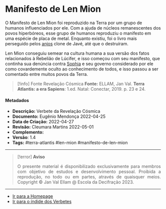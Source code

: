 # Manifesto de Len Mion

O Manifesto de Len Mion foi reproduzido na Terra por um grupo de humanos influenciados por ele. Com a ajuda de núcleos remanescentes dos povos hiperbóreos, esse grupo de humanos reproduziu o manifesto em uma espécie de placa de metal. Enquanto existiu, foi o livro mais perseguido pelos [anjos](Anjos%20Clones.md) clone de Javé, até que o destruíram.

Len Mion conseguiu semear na cultura humana a sua versão dos fatos relacionados à Rebelião de Lúcifer, e isso começou com seu manifesto, que continha sua denúncia contra [Sophia](Sophia.md) e seu governo considerado por ele como covardemente oculto ao conhecimento de todos, e isso passou a ser comentado entre muitos povos da Terra.

> [!info] Fonte Revelação Cósmica
> **Fonte:** ELLAM, Jan Val. **Terra Atlantis: a era Sapiens**: 1.ed. Natal: Conectar, 2019. p. 23 e 24.

#### Metadados

-   **Descrição:** Verbete da Revelação Cósmica
-   **Documento:** Eugênio Mendonça 2022-04-25
-   **Data de Criação:** 2022-04-27
-   **Revisão:** Cleumara Martins 2022-05-01
-   **Complemento:**
-   **Versão**: 1.4
-   **Tags:** #terra-atlantis #len-mion #manifesto-de-len-mion

---
> [!error] **Aviso**
> <p align="justify">O presente material é disponibilizado exclusivamente para membros com objetivo de estudos e desenvolvimento pessoal. Proibida a reprodução, no todo ou em partes, através de quaisquer meios. Copyright © Jan Val Ellam @ Escola da Decifração 2023. </p>

---
- [Ir para a Homepage](Homepage.canvas)
- [Ir para o índide dos Verbetes](ÍNDIDE%20GERAL%20DOS%20VERBETES.canvas)